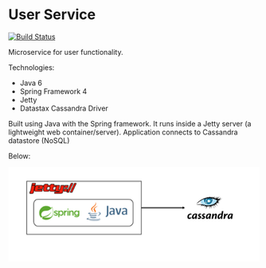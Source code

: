 # User Service

[![Build Status](https://travis-ci.org/colinbut/user-service.svg?branch=master)](https://travis-ci.org/colinbut/user-service)

Microservice for user functionality. 

Technologies:

+ Java 6
+ Spring Framework 4
+ Jetty
+ Datastax Cassandra Driver


Built using Java with the Spring framework. It runs inside a Jetty server (a lightweight web container/server). Application connects to
Cassandra datastore (NoSQL)

Below:

![Image of technology diagram](etc/diagram.png)
